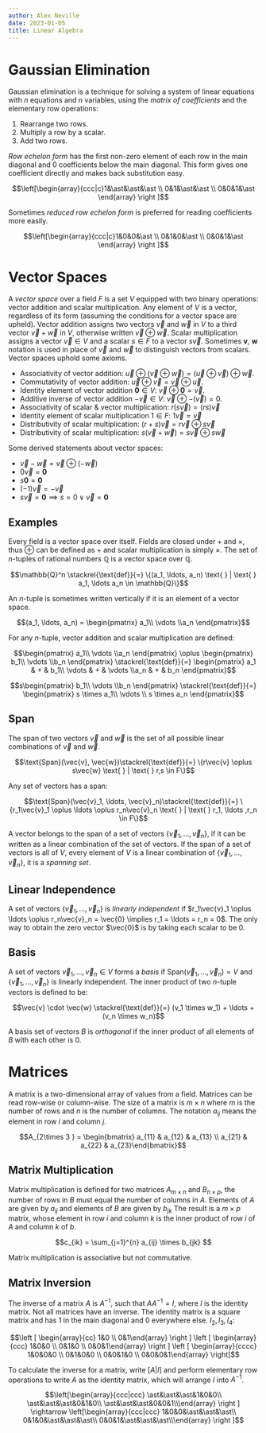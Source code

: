 ```yaml
---
author: Alex Neville
date: 2023-01-05
title: Linear Algebra
---
```


# Gaussian Elimination

Gaussian elimination is a technique for solving a system of linear
equations with $n$ equations and $n$ variables, using the _matrix of
coefficients_ and the elementary row operations:

1.  Rearrange two rows.
2.  Multiply a row by a scalar.
3.  Add two rows.

_Row echelon form_ has the first non-zero element of each row in the
main diagonal and 0 coefficients below the main diagonal. This form
gives one coefficient directly and makes back substitution easy.

$$\left[\begin{array}{ccc|c}1&\ast&\ast&\ast \\ 0&1&\ast&\ast \\ 0&0&1&\ast \end{array} \right ]$$

Sometimes _reduced row echelon form_ is preferred for reading
coefficients more easily.

$$\left[\begin{array}{ccc|c}1&0&0&\ast \\ 0&1&0&\ast \\ 0&0&1&\ast \end{array} \right ]$$

# Vector Spaces

A _vector space_ over a field $F$ is a set $V$ equipped with two binary
operations: vector addition and scalar multiplication. Any element of
$V$ is a vector, regardless of its form (assuming the conditions for a
vector space are upheld). Vector addition assigns two vectors $\vec{v}$
and $\vec{w}$ in $V$ to a third vector $\vec{v} + \vec{w}$ in $V$,
otherwise written $\vec{v} \oplus\vec{w}$. Scalar multiplication assigns
a vector $\vec{v} \in V$ and a scalar $s \in F$ to a vector $s \vec{v}$.
Sometimes $\boldsymbol{v}$, $\boldsymbol{w}$ notation is used in place
of $\vec{v}$ and $\vec{w}$ to distinguish vectors from scalars. Vector
spaces uphold some axioms.

- Associativity of vector addition:
  $\vec{u} \oplus (\vec{v} \oplus \vec{w}) = (\vec{u} \oplus \vec{v}) \oplus \vec{w}$.
- Commutativity of vector addition:
  $\vec{u} \oplus \vec{v} = \vec{v} \oplus \vec{u}$.
- Identity element of vector addition $\boldsymbol{0} \in V$:
  $\vec{v} \oplus \boldsymbol{0} = \vec{v}$.
- Additive inverse of vector addition $-\vec{v} \in V$:
  $\vec{v} \oplus -(\vec{v}) = 0$.
- Associativity of scalar & vector multiplication:
  $r(s\vec{v}) = (rs)\vec{v}$
- Identity element of scalar multiplication $1 \in F$:
  $1\vec{v} = \vec{v}$
- Distributivity of scalar multiplication:
  $(r+s)\vec{v} = r\vec{v} \oplus s\vec{v}$
- Distributivity of scalar multiplication:
  $s(\vec{v} + \vec{w}) = s\vec{v} \oplus s\vec{w}$

Some derived statements about vector spaces:

- $\vec{v} - \vec{w} = \vec{v} \oplus (-\vec{w})$
- $0\vec{v} = \boldsymbol{0}$
- $s\boldsymbol{0} = \boldsymbol{0}$
- $(-1)\vec{v} = -\vec{v}$
- $s\vec{v} = \boldsymbol 0 \implies s = 0 \lor \vec{v} = \boldsymbol{0}$

## Examples

Every field is a vector space over itself. Fields are closed under $+$
and $\times$, thus $\oplus$ can be defined as $+$ and scalar
multiplication is simply $\times$. The set of _n_-tuples of rational
numbers $\mathbb{Q}$ is a vector space over $\mathbb{Q}$.

$$\mathbb{Q}^n \stackrel{\text{def}}{=} \{(a_1, \ldots, a_n) \text{ } | \text{ } a_1, \ldots a_n \in \mathbb{Q}\}$$

An _n_-tuple is sometimes written vertically if it is an element of a
vector space.

$$(a_1, \ldots, a_n) = \begin{pmatrix} a_1\\ \vdots \\a_n \end{pmatrix}$$

For any _n_-tuple, vector addition and scalar multiplication are
defined:

$$\begin{pmatrix} a_1\\ \vdots \\a_n \end{pmatrix} \oplus \begin{pmatrix} b_1\\ \vdots \\b_n \end{pmatrix} \stackrel{\text{def}}{=} \begin{pmatrix} a_1 & + & b_1\\ \vdots & + & \vdots \\a_n & + & b_n \end{pmatrix}$$

$$s\begin{pmatrix} b_1\\ \vdots \\b_n \end{pmatrix} \stackrel{\text{def}}{=} \begin{pmatrix} s \times a_1\\ \vdots \\ s \times a_n \end{pmatrix}$$

## Span

The span of two vectors $\vec{v}$ and $\vec{w}$ is the set of all
possible linear combinations of $\vec{v}$ and $\vec{w}$.

$$\text{Span}(\vec{v}, \vec{w})\stackrel{\text{def}}{=} \{r\vec{v} \oplus s\vec{w} \text{ } | \text{ } r,s \in F\}$$

Any set of vectors has a span:

$$\text{Span}(\vec{v}_1, \ldots, \vec{v}_n)\stackrel{\text{def}}{=} \{r_1\vec{v}_1 \oplus \ldots \oplus r_n\vec{v}_n \text{ } | \text{ } r_1, \ldots ,r_n \in F\}$$

A vector belongs to the span of a set of vectors
$\{\vec{v}_1, \ldots, \vec{v}_n\}$, if it can be written as a linear
combination of the set of vectors. If the span of a set of vectors is
all of $V$, every element of $V$ is a linear combination of
$\{\vec{v}_1, \ldots, \vec{v}_n\}$, it is a _spanning set_.

## Linear Independence

A set of vectors $\{\vec{v}_1, \ldots, \vec{v}_n\}$ is _linearly
independent_ if
$r_1\vec{v}_1 \oplus \ldots \oplus r_n\vec{v}_n = \vec{0} \implies r_1 = \ldots = r_n = 0$.
The only way to obtain the zero vector $\vec{0}$ is by taking each
scalar to be $0$.

## Basis

A set of vectors $\vec{v}_1, \ldots, \vec{v}_n \in V$ forms a _basis_ if
$\text{Span}(\vec{v}_1, \ldots, \vec{v}_n) = V$ and
$\{\vec{v}_1, \ldots, \vec{v}_n\}$ is linearly independent. The inner
product of two _n_-tuple vectors is defined to be:

$$\vec{v} \cdot \vec{w} \stackrel{\text{def}}{=} (v_1 \times w_1) + \ldots + (v_n \times w_n)$$

A basis set of vectors $B$ is _orthogonal_ if the inner product of all
elements of $B$ with each other is $0$.

# Matrices

A matrix is a two-dimensional array of values from a field. Matrices can
be read row-wise or column-wise. The size of a matrix is $m \times n$
where $m$ is the number of rows and $n$ is the number of columns. The
notation $a_{ij}$ means the element in row $i$ and column $j$.

$$A_{2\times 3 } = \begin{bmatrix} a_{11} & a_{12} & a_{13} \\ a_{21} & a_{22} & a_{23}\end{bmatrix}$$

## Matrix Multiplication

Matrix multiplication is defined for two matrices $A_{m \times n}$ and
$B_{n \times p}$, the number of rows in $B$ must equal the number of
columns in $A$. Elements of $A$ are given by $a_{ij}$ and elements of
$B$ are given by $b_{jk}$ The result is a $m \times p$ matrix, whose
element in row $i$ and column $k$ is the inner product of row $i$ of $A$
and column $k$ of $b$.

$$c_{ik} = \sum_{j=1}^{n} a_{ij} \times b_{jk} $$

Matrix multiplication is associative but not commutative.

## Matrix Inversion

The inverse of a matrix $A$ is $A^{-1}$, such that $AA^{-1} = I$, where
$I$ is the identity matrix. Not all matrices have an inverse. The
identity matrix is a square matrix and has 1 in the main diagonal and 0
everywhere else. $I_2, I_3, I_4$:

$$\left [ \begin{array}{cc} 1&0 \\ 0&1\end{array} \right ] \left [ \begin{array}{ccc} 1&0&0 \\ 0&1&0 \\ 0&0&1\end{array} \right ] \left [ \begin{array}{cccc} 1&0&0&0 \\ 0&1&0&0 \\ 0&0&1&0 \\ 0&0&0&1\end{array} \right]$$

To calculate the inverse for a matrix, write $[A|I]$ and perform
elementary row operations to write $A$ as the identity matrix, which
will arrange $I$ into $A^{-1}$.

$$\left[\begin{array}{ccc|ccc} \ast&\ast&\ast&1&0&0\\ \ast&\ast&\ast&0&1&0\\ \ast&\ast&\ast&0&0&1\\\end{array} \right ] \rightarrow \left[\begin{array}{ccc|ccc} 1&0&0&\ast&\ast&\ast\\ 0&1&0&\ast&\ast&\ast\\ 0&0&1&\ast&\ast&\ast\\\end{array} \right ]$$
